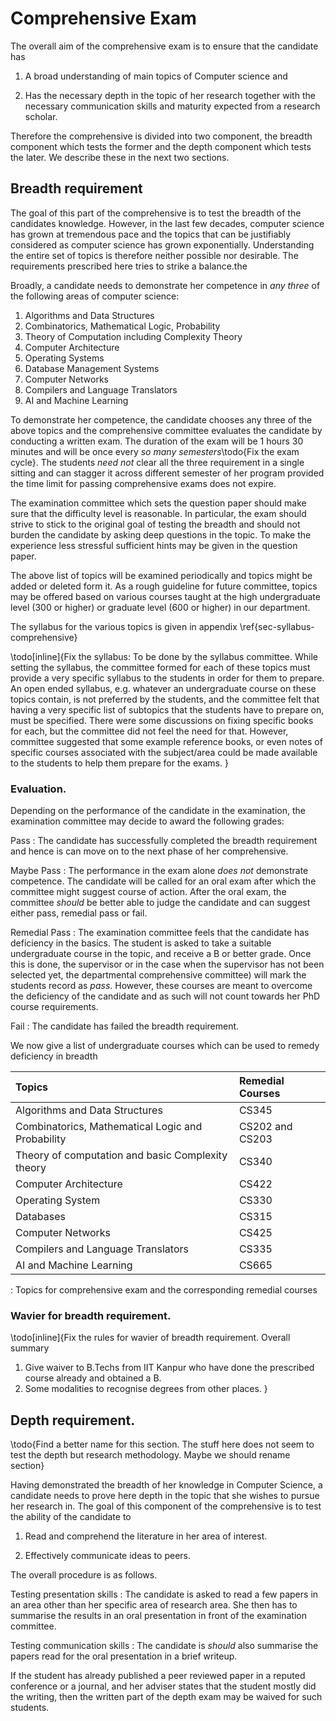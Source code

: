 Comprehensive Exam
==================

The overall aim of the comprehensive exam is to ensure that the
candidate has

1. A broad understanding of main topics of Computer science and

2. Has the necessary depth in the topic of her research together with
   the necessary communication skills and maturity expected from a
   research scholar.

Therefore the comprehensive is divided into two component, the breadth
component which tests the former and the depth component which tests
the later. We describe these in the next two sections.

## Breadth requirement

The goal of this part of the comprehensive is to test the breadth of
the candidates knowledge. However, in the last few decades, computer
science has grown at tremendous pace and the topics that can be
justifiably considered as computer science has grown exponentially.
Understanding the entire set of topics is therefore neither possible
nor desirable. The requirements prescribed here tries to strike a
balance.the

Broadly, a candidate needs to demonstrate her competence in *any
three* of the following areas of computer science:


1. Algorithms and Data Structures
2. Combinatorics, Mathematical Logic, Probability
3. Theory of Computation including Complexity Theory
4. Computer Architecture
5. Operating Systems
6. Database Management Systems
7. Computer Networks
8. Compilers and Language Translators
9. AI and Machine Learning

To demonstrate her competence, the candidate chooses any three of the
above topics and the comprehensive committee evaluates the candidate
by conducting a written exam. The duration of the exam will be 1 hours
30 minutes and will be once every *so many semesters*\todo{Fix the
exam cycle}.  The students *need not* clear all the three requirement
in a single sitting and can stagger it across different semester of
her program provided the time limit for passing comprehensive exams
does not expire.

The examination committee which sets the question paper should make
sure that the difficulty level is reasonable. In particular, the exam
should strive to stick to the original goal of testing the breadth and
should not burden the candidate by asking deep questions in the
topic. To make the experience less stressful sufficient hints may be
given in the question paper.

The above list of topics will be examined periodically and topics
might be added or deleted form it. As a rough guideline for future
committee, topics may be offered based on various courses taught at
the high undergraduate level (300 or higher) or graduate level (600 or
higher) in our department.

The syllabus for the various topics is given in appendix
\ref{sec-syllabus-comprehensive}

\todo[inline]{Fix the syllabus: To be done by the syllabus
	committee. While setting the syllabus, the committee formed for
	each of these topics must provide a very specific syllabus to the
	students in order for them to prepare. An open ended syllabus,
	e.g. whatever an undergraduate course on these topics contain, is
	not preferred by the students, and the committee felt that having
	a very specific list of subtopics that the students have to
	prepare on, must be specified. There were some discussions on
	fixing specific books for each, but the committee did not feel the
	need for that. However, committee suggested that some example
	reference books, or even notes of specific courses associated with
	the subject/area could be made available to the students to help
	them prepare for the exams.  }

### Evaluation.

Depending on the performance of the candidate in the examination, the
examination committee may decide to award the following grades:

Pass
:   The candidate has successfully completed the breadth requirement and
    hence is can move on to the next phase of her comprehensive.

Maybe Pass
:   The performance in the exam alone *does not* demonstrate
	competence. The candidate will be called for an oral exam after
	which the committee might suggest course of action. After the oral
	exam, the committee *should* be better able to judge the candidate
	and can suggest either pass, remedial pass or fail.

Remedial Pass
:   The examination committee feels that the candidate has deficiency in
    the basics. The student is asked to take a suitable undergraduate
    course in the topic, and receive a B or better grade.  Once this
    is done, the supervisor or in the case when the supervisor has not
    been selected yet, the departmental comprehensive committee) will
    mark the students record as *pass*.  However, these courses are
    meant to overcome the deficiency of the candidate and as such will
    not count towards her PhD course requirements.

Fail
:   The candidate has failed the breadth requirement.


We now give a list of undergraduate courses which can be used to remedy
deficiency in breadth


| Topics                                            | Remedial Courses |
|:--------------------------------------------------|:-----------------|
| Algorithms and Data Structures                    | CS345            |
| Combinatorics, Mathematical Logic and Probability | CS202 and CS203  |
| Theory of computation and basic Complexity theory | CS340            |
| Computer Architecture                             | CS422            |
| Operating System                                  | CS330            |
| Databases                                         | CS315            |
| Computer Networks                                 | CS425            |
| Compilers and Language Translators                | CS335            |
| AI and Machine Learning                           | CS665            |


  : Topics for comprehensive exam and the corresponding remedial
    courses


### Wavier for breadth requirement.

\todo[inline]{Fix the rules for wavier of breadth requirement.
Overall summary
1. Give waiver to B.Techs from IIT Kanpur who have done the prescribed
   course already and obtained a B.
2. Some modalities to recognise degrees from other places.
}


## Depth requirement.

\todo{Find a better name for this section. The stuff here does not
seem to test the depth but research methodology. Maybe we should
rename section}

Having demonstrated the breadth of her knowledge in Computer Science,
a candidate needs to prove here depth in the topic that she wishes to
pursue her research in. The goal of this component of the comprehensive
is to test the ability of the candidate to

1. Read and comprehend the literature in her area of interest.

2. Effectively communicate ideas to peers.


The overall procedure is as follows.

Testing presentation skills
:   The candidate is asked to read a few papers in an area other than her
    specific area of research area. She then has to summarise the
    results in an oral presentation in front of the examination
    committee.

Testing communication skills
:   The candidate is *should* also summarise the papers read for the oral
    presentation in a brief writeup.


If the student has already published a peer reviewed paper in a
reputed conference or a journal, and her adviser states that the
student mostly did the writing, then the written part of the depth
exam may be waived for such students.
